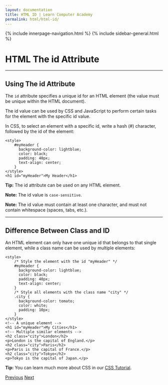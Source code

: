 ```yaml
---
layout: documentation
title: HTML ID | Learn Computer Academy
permalink: html/html-id/
---
```

<div class="loader">
{% include innerpage-navigation.html %}
{% include sidebar-general.html %}
            <div class="page-content">
                <div class="content-wrapper">
                    <div class="row">
                        <div class="col-md-9 content">
                            <!-- Your content goes started here -->
                            <div class="doc-content">
                                <h1>HTML The id Attribute</h1>
                                <hr>
                                <h2>Using The id Attribute</h2>
                                <p>The <code>id</code> attribute specifies a unique id for an HTML element (the value must be unique within the HTML document).</p>
                                <p>The id value can be used by CSS and JavaScript to perform certain tasks for the element with the specific id value.</p>
                                <p>In CSS, to select an element with a specific id, write a hash (#) character, followed by the id of the element:</p>
                                <pre class="snippet"><code class="html">&lt;style>
    #myHeader {
      background-color: lightblue;
      color: black;
      padding: 40px;
      text-align: center;
    } 
&lt;/style>
&lt;h1 id="myHeader">My Header&lt;/h1></code></pre>
                                <p><b>Tip:</b> The id attribute can be used on any HTML element.</p>
                                <p><b>Note:</b> The id value is <code>case-sensitive</code>.</p>
                                <p><b>Note:</b> The id value must contain at least one character, and must not contain whitespace (spaces, tabs, etc.).</p>
                                <hr>
                                <h2>Difference Between Class and ID</h2>
                                <p>An HTML element can only have one unique id that belongs to that single element, while a class name can be used by multiple elements:</p>
                                <pre class="snippet"><code class="html">&lt;style>
    /* Style the element with the id "myHeader" */
    #myHeader {
      background-color: lightblue;
      color: black;
      padding: 40px;
      text-align: center;
    }
    /* Style all elements with the class name "city" */
    .city {
      background-color: tomato;
      color: white;
      padding: 10px;
    } 
&lt;/style>
&lt;!-- A unique element -->
&lt;h1 id="myHeader">My Cities&lt;/h1>
&lt;!-- Multiple similar elements -->
&lt;h2 class="city">London&lt;/h2>
&lt;p>London is the capital of England.&lt;/p>
&lt;h2 class="city">Paris&lt;/h2>
&lt;p>Paris is the capital of France.&lt;/p>
&lt;h2 class="city">Tokyo&lt;/h2>
&lt;p>Tokyo is the capital of Japan.&lt;/p></code></pre>
                                <p><b>Tip:</b> You can learn much more about CSS in our <a href="css_intro.php" target="_blank">CSS Tutorial</a>.</p>
                            </div>
                            <!-- /.Your content goes ends here -->
                            <div class="footer-btn d-flex justify-content-between">
                                <a href="html-classes" class="btn"><i class="fas fa-arrow-circle-left"></i>Previous</a>
                                <a href="html-iframes" class="btn">Next<i class="fas fa-arrow-circle-right"></i></a>
                            </div>
                            <!-- /.End of footer button -->
                        </div>
                        <!-- Right Sidebar Start-->
                        <?php include '../includes/right-sidebar-innerpage.php'; ?>
                        <!-- Right-Sidebar End -->
                    </div>
                </div>

